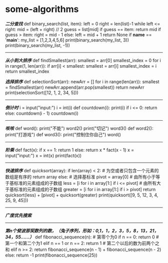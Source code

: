 # some-algorithms

***二分查找***
def binary_search(list, item):
    left = 0
    right = len(list)-1
    while left <= right:
        mid = (left + right) //  2
        guess = list[mid]
        if guess == item:
            return mid
        if guess > item:
            right = mid - 1
        else:
            left = mid + 1
    return None
if __name__ == '__main__':
    my_list = [1,2,3,4,5,6]
    print(binary_search(my_list, 3))
    print(binary_search(my_list, -1))


---------------------------------------------------------------------------------------------------------


***从小到大排序***
def findSmallest(arr):
    smallest = arr[0]
    smallest_index = 0
    for i in range(1, len(arr)):
        if arr[i] < smallest:
            smallest = arr[i]
            smallest_index = i
    return smallest_index
    
***选择排序***
def selectionSort(arr):
    newArr = []
    for i in range(len(arr)):
        smallest = findSmallest(arr)
        newArr.append(arr.pop(smallest))
    return newArr
print(selectionSort([12, 1, 2, 34, 5]))


-----------------------------------------------------------------------------------------------------------


***倒计时***
i = input("input:")
i = int(i)
def countdown(i):
    print(i)
    if i <= 0:
        return
    else:
        countdown(i - 1)
countdown(i)

------------------------------------------------------------------------------------------------------------

***咳咳***
def word():
    print("不能")
    word2()
    print("切记")
    word3()
def word2():
    print("打游戏")
def word3():
    print("控制住你自己")
word()


---------------------------------------------------------------------------------------------------------


***阶乘***
def fact(x):
    if x == 1:
        return 1
    else:
        return x * fact(x - 1)
x = input("input:")
x = int(x)
print(fact(x))


------------------------------------------------------------------------------------------------------------


***快速排序***
def quicksort(array):
    if len(array) < 2:
        # 为空或者只包含一个元素的数组是有序的
        return array
    else:
        # 选择基标准
        pivot = array[0]
        # 由所有小于等于基标准的元素组成的子数组
        less = [i for i in array[1:] if i <= pivot]
        # 由所有大于基标准的元素组成的子数组
        greater = [i for i in array[1:] if i > pivot]
        return quicksort(less) + [pivot] + quicksort(greater)
print(quicksort([9, 5, 12, 3, 4, 25, 9, 45]))

------------------------------------------------------------------------------------------------------------

***广度优先搜索***

------------------------------------------------------------------------------------------------------------

***第n个斐波那契数列的数，（兔子序列，形如：0,1，1，2，3，5，8，13，21，34，55......）***
def fibonacci_sequence(n):
    # 第零个为0
    if n == 0:
        return 0
    # 第一个和第二个为1
    elif  n == 1 or n == 2:
        return 1
    # 第二个以后的数为前两个之和
    elif n >= 2:
        return fibonacci_sequence(n - 1) + fibonacci_sequence(n - 2)
    else:
        return -1
print(fibonacci_sequence(25))




